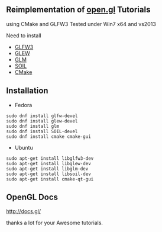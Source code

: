 Reimplementation of [open.gl](https://open.gl) Tutorials
--------------------------------------------------------

using CMake and GLFW3
Tested under Win7 x64 and vs2013

Need to install
* [GLFW3](http://www.glfw.org/docs/latest/)
* [GLEW](http://glew.sourceforge.net/)
* [GLM](http://glm.g-truc.net/0.9.7/index.html)
* [SOIL](http://www.lonesock.net/soil.html)
* [CMake](https://cmake.org/)

Installation
-----------
* Fedora
```
sudo dnf install glfw-devel
sudo dnf install glew-devel
sudo dnf install glm
sudo dnf install SOIL-devel
sudo dnf install cmake cmake-gui
```
* Ubuntu
```
sudo apt-get install libglfw3-dev
sudo apt-get install libglew-dev
sudo apt-get install libglm-dev
sudo apt-get install libsoil-dev
sudo apt-get install cmake-qt-gui
```

OpenGL Docs
-----------
http://docs.gl/

thanks a lot for your Awesome tutorials.
